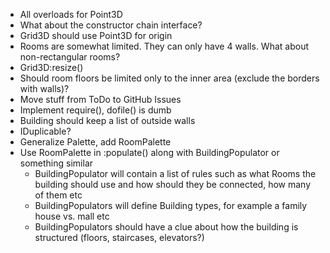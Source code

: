 
* All overloads for Point3D
* What about the constructor chain interface?
* Grid3D should use Point3D for origin
* Rooms are somewhat limited. They can only have 4 walls. What about non-rectangular rooms?
* Grid3D:resize()
* Should room floors be limited only to the inner area (exclude the borders with walls)?
* Move stuff from ToDo to GitHub Issues
* Implement require(), dofile() is dumb
* Building should keep a list of outside walls
* IDuplicable?
* Generalize Palette, add RoomPalette
* Use RoomPalette in :populate() along with BuildingPopulator or something similar
	* BuildingPopulator will contain a list of rules such as what Rooms the building should use and how should they be connected, how many of them etc
	* BuildingPopulators will define Building types, for example a family house vs. mall etc
	* BuildingPopulators should have a clue about how the building is structured (floors, staircases, elevators?)
